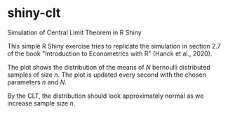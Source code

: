 # shiny-clt
Simulation of Central Limit Theorem in R Shiny

This simple R Shiny exercise tries to replicate the simulation in section 2.7 of the book "Introduction to Econometrics with R" (Hanck et al., 2020).

The plot shows the distribution of the means of *N* bernoulli distributed samples of size *n*. The plot is updated every second with the chosen parameters *n* and *N*.

By the CLT, the distribution should look approximately normal as we increase sample size *n*.

